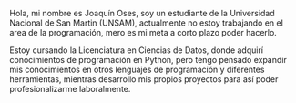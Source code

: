 Hola, mi nombre es Joaquín Oses, soy un estudiante de la Universidad Nacional de San Martin (UNSAM),
actualmente no estoy trabajando en el area de la programación, mero es mi meta a corto plazo poder hacerlo.

Estoy cursando la Licenciatura en Ciencias de Datos, donde adquirí conocimientos de programación en Python,
pero tengo pensado expandir mis conocimientos en otros lenguajes de programación y diferentes herramientas,
mientras desarrollo mis propios proyectos para así poder profesionalizarme laboralmente.


